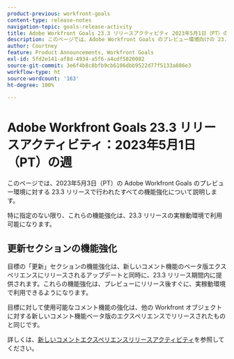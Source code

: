 ```yaml
---
product-previous: workfront-goals
content-type: release-notes
navigation-topic: goals-release-activity
title: Adobe Workfront Goals 23.3 リリースアクティビティ 2023年5月1日（PT）の週
description: このページでは、Adobe Workfront Goals のプレビュー環境向けの 23.3 リリースで行われたすべての機能強化について説明します。これらの機能強化は、2023年5月1日（PT）の週に実稼動環境で利用可能になる予定です。
author: Courtney
feature: Product Announcements, Workfront Goals
exl-id: 5fd2e141-af8d-4934-a5f6-a4cdf5820082
source-git-commit: 3e6f4b8c8bfb9cb6106dbb9522d77f5133a886e3
workflow-type: ht
source-wordcount: '163'
ht-degree: 100%

---
```


# Adobe Workfront Goals 23.3 リリースアクティビティ：2023年5月1日（PT）の週

このページでは、2023年5月3日（PT）の Adobe Workfront Goals のプレビュー環境に対する 23.3 リリースで行われたすべての機能強化について説明します。

特に指定のない限り、これらの機能強化は、23.3 リリースの実稼動環境で利用可能になります。

## 更新セクションの機能強化

目標の「更新」セクションの機能強化は、新しいコメント機能のベータ版エクスペリエンスにリリースされるアップデートと同時に、23.3 リリース期間内に提供されます。これらの機能強化は、プレビューにリリース後すぐに、実稼動環境で利用できるようになります。

目標に対して使用可能なコメント機能の強化は、他の Workfront オブジェクトに対する新しいコメント機能ベータ版のエクスペリエンスでリリースされたものと同じです。

詳しくは、[新しいコメントエクスペリエンスリリースアクティビティ](/help/quicksilver/product-announcements/betas/new-commenting-experience-beta/new-commenting-beta-experience-release-activity.md)を参照してください。
